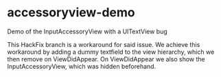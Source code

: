 # accessoryview-demo
Demo of the InputAccessoryView with a UITextView bug

This HackFix branch is a workaround for said issue.
We achieve this workaround by adding a dummy textfield to the view hierarchy, which we then remove on ViewDidAppear.
On ViewDidAppear we also show the InputAccessoryView, which was hidden beforehand.
